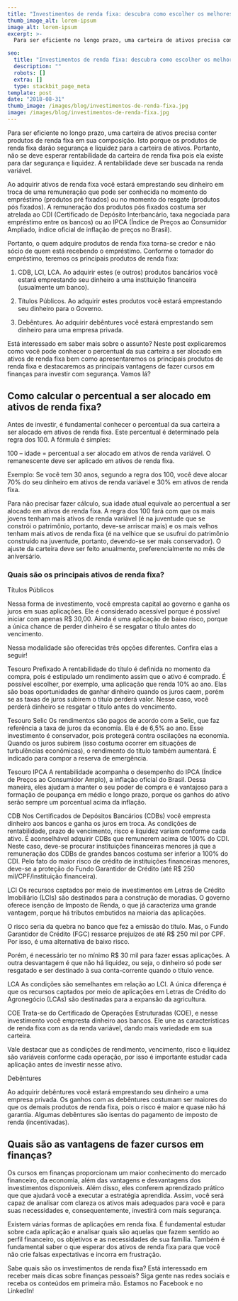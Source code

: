```yaml
---
title: "Investimentos de renda fixa: descubra como escolher os melhores"
thumb_image_alt: lorem-ipsum
image_alt: lorem-ipsum
excerpt: >-
  Para ser eficiente no longo prazo, uma carteira de ativos precisa conter produtos de renda fixa em sua composição. Isto porque os produtos de renda fixa darão segurança e liquidez para a carteira de ativos. Portanto, não se deve esperar rentabilidade da carteira de renda fixa pois ela existe para dar segurança e liquidez. A rentabilidade deve ser buscada na renda variável.

seo:
  title: "Investimentos de renda fixa: descubra como escolher os melhores"
  description: ""
  robots: []
  extra: []
  type: stackbit_page_meta
template: post
date: "2018-08-31"
thumb_image: /images/blog/investimentos-de-renda-fixa.jpg
image: /images/blog/investimentos-de-renda-fixa.jpg
---
```


Para ser eficiente no longo prazo, uma carteira de ativos precisa conter produtos de renda fixa em sua composição. Isto porque os produtos de renda fixa darão segurança e liquidez para a carteira de ativos. Portanto, não se deve esperar rentabilidade da carteira de renda fixa pois ela existe para dar segurança e liquidez. A rentabilidade deve ser buscada na renda variável.

Ao adquirir ativos de renda fixa você estará emprestando seu dinheiro em troca de uma remuneração que pode ser conhecida no momento do empréstimo (produtos pré fixados) ou no momento do resgate (produtos pós fixados). A remuneração dos produtos pós fixados costuma ser atrelada ao CDI (Certificado de Depósito Interbancário, taxa negociada para empréstimo entre os bancos) ou ao IPCA (Índice de Preços ao Consumidor Ampliado, índice oficial de inflação de preços no Brasil).

Portanto, o quem adquire produtos de renda fixa torna-se credor e não sócio de quem está recebendo o empréstimo. Conforme o tomador do empréstimo, teremos os principais produtos de renda fixa:

1. CDB, LCI, LCA. Ao adquirir estes (e outros) produtos bancários você estará emprestando seu dinheiro a uma instituição financeira (usualmente um banco).

2. Títulos Públicos. Ao adquirir estes produtos você estará emprestando seu dinheiro para o Governo.

3. Debêntures. Ao adquirir debêntures você estará emprestando sem dinheiro para uma empresa privada.

Está interessado em saber mais sobre o assunto? Neste post explicaremos como você pode conhecer o percentual da sua carteira a ser alocado em ativos de renda fixa bem como apresentaremos os principais produtos de renda fixa e destacaremos as principais vantagens de fazer cursos em finanças para investir com segurança. Vamos lá?

## Como calcular o percentual a ser alocado em ativos de renda fixa?

Antes de investir, é fundamental conhecer o percentual da sua carteira a ser alocado em ativos de renda fixa. Este percentual é determinado pela regra dos 100. A fórmula é simples:

100 – idade = percentual a ser alocado em ativos de renda variável. O remanescente deve ser aplicado em ativos de renda fixa.

Exemplo: Se você tem 30 anos, segundo a regra dos 100, você deve alocar 70% do seu dinheiro em ativos de renda variável e 30% em ativos de renda fixa.

Para não precisar fazer cálculo, sua idade atual equivale ao percentual a ser alocado em ativos de renda fixa. A regra dos 100 fará com que os mais jovens tenham mais ativos de renda variável (é na juventude que se constrói o patrimônio, portanto, deve-se arriscar mais) e os mais velhos tenham mais ativos de renda fixa (é na velhice que se usufrui do patrimônio construído na juventude, portanto, devendo-se ser mais conservador). O ajuste da carteira deve ser feito anualmente, preferencialmente no mês de aniversário.

### Quais são os principais ativos de renda fixa?

Títulos Públicos

Nessa forma de investimento, você empresta capital ao governo e ganha os juros em suas aplicações. Ele é considerado acessível porque é possível iniciar com apenas R$ 30,00. Ainda é uma aplicação de baixo risco, porque a única chance de perder dinheiro é se resgatar o título antes do vencimento.

Nessa modalidade são oferecidas três opções diferentes. Confira elas a seguir!

Tesouro Prefixado
A rentabilidade do título é definida no momento da compra, pois é estipulado um rendimento assim que o ativo é comprado. É possível escolher, por exemplo, uma aplicação que renda 10% ao ano. Elas são boas oportunidades de ganhar dinheiro quando os juros caem, porém se as taxas de juros subirem o título perderá valor. Nesse caso, você perderá dinheiro se resgatar o título antes do vencimento.

Tesouro Selic
Os rendimentos são pagos de acordo com a Selic, que faz referência a taxa de juros da economia. Ela é de 6,5% ao ano. Esse investimento é conservador, pois protegerá contra oscilações na economia. Quando os juros subirem (isso costuma ocorrer em situações de turbulências econômicas), o rendimento do título também aumentará. É indicado para compor a reserva de emergência.

Tesouro IPCA
A rentabilidade acompanha o desempenho do IPCA (Índice de Preços ao Consumidor Amplo), a inflação oficial do Brasil. Dessa maneira, eles ajudam a manter o seu poder de compra e é vantajoso para a formação de poupança em médio e longo prazo, porque os ganhos do ativo serão sempre um porcentual acima da inflação.

CDB
Nos Certificados de Depósitos Bancários (CDBs) você empresta dinheiro aos bancos e ganha os juros em troca. As condições de rentabilidade, prazo de vencimento, risco e liquidez variam conforme cada ativo. É aconselhável adquirir CDBs que remunerem acima de 100% do CDI. Neste caso, deve-se procurar instituições financeiras menores já que a remuneração dos CDBs de grandes bancos costuma ser inferior a 100% do CDI. Pelo fato do maior risco de crédito de instituições financeiras menores, deve-se a proteção do Fundo Garantidor de Crédito (até R$ 250 mil/CPF/instituição financeira).

LCI
Os recursos captados por meio de investimentos em Letras de Crédito Imobiliário (LCIs) são destinados para a construção de moradias. O governo oferece isenção de Imposto de Renda, o que já caracteriza uma grande vantagem, porque há tributos embutidos na maioria das aplicações.

O risco seria da quebra no banco que fez a emissão do título. Mas, o Fundo Garantidor de Crédito (FGC) ressarce prejuízos de até R$ 250 mil por CPF. Por isso, é uma alternativa de baixo risco.

Porém, é necessário ter no mínimo R$ 30 mil para fazer essas aplicações. A outra desvantagem é que não há liquidez, ou seja, o dinheiro só pode ser resgatado e ser destinado à sua conta-corrente quando o título vence.

LCA
As condições são semelhantes em relação ao LCI. A única diferença é que os recursos captados por meio de aplicações em Letras de Crédito do Agronegócio (LCAs) são destinadas para a expansão da agricultura.

COE
Trata-se do Certificado de Operações Estruturadas (COE), e nesse investimento você empresta dinheiro aos bancos. Ele une as características de renda fixa com as da renda variável, dando mais variedade em sua carteira.

Vale destacar que as condições de rendimento, vencimento, risco e liquidez são variáveis conforme cada operação, por isso é importante estudar cada aplicação antes de investir nesse ativo.

Debêntures

Ao adquirir debêntures você estará emprestando seu dinheiro a uma empresa privada. Os ganhos com as debêntures costumam ser maiores do que os demais produtos de renda fixa, pois o risco é maior e quase não há garantia. Algumas debêntures são isentas do pagamento de imposto de renda (incentivadas).

## Quais são as vantagens de fazer cursos em finanças?

Os cursos em finanças proporcionam um maior conhecimento do mercado financeiro, da economia, além das vantagens e desvantagens dos investimentos disponíveis. Além disso, eles conferem aprendizado prático que que ajudará você a executar a estratégia aprendida. Assim, você será capaz de analisar com clareza os ativos mais adequados para você e para suas necessidades e, consequentemente, investirá com mais segurança.

Existem várias formas de aplicações em renda fixa. É fundamental estudar sobre cada aplicação e analisar quais são aquelas que fazem sentido ao perfil financeiro, os objetivos e as necessidades de sua família. Também é fundamental saber o que esperar dos ativos de renda fixa para que você não crie falsas expectativas e incorra em frustração.

Sabe quais são os investimentos de renda fixa? Está interessado em receber mais dicas sobre finanças pessoais? Siga gente nas redes sociais e receba os conteúdos em primeira mão. Estamos no Facebook e no LinkedIn!
